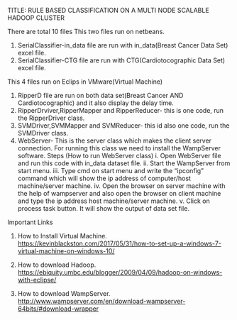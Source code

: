 TITLE: RULE  BASED  CLASSIFICATION  ON A MULTI NODE SCALABLE HADOOP  CLUSTER 

There are total 10 files
This two files run on netbeans.
1. SerialClassifier-in_data file are run with in_data(Breast Cancer Data Set) excel file.
2. SerialClassifier-CTG file are run with CTG(Cardiotocographic Data Set) excel file.

This 4 files run on Eclips in VMware(Virtual Machine)

1. RipperD file are run on both data set(Breast Cancer AND Cardiotocographic) and it also display the delay time.
2. RipperDrviver,RipperMapper and RipperReducer- this is one code, run the RipperDriver class.
3.  SVMDriver,SVMMapper and SVMReducer- this id also one code, run the SVMDriver class.
4. WebServer- This is the server class which makes the client server connection. For running this class we need to install the WampServer software.
 Steps (How to run WebServer class)
i. Open WebServer file and run this code with in_data dataset file.
ii. Start the WampServer from start menu.
iii. Type cmd on start menu and write the “ipconfig” command which will show the ip address of computer/host machine/server machine.
iv. Open the browser on server machine with the help of wampserver and also open the browser on client machine and type the ip address host machine/server machine.
v. Click on process task button. It will show the output of data set file.

Important Links
1. How to Install Virtual Machine.
https://kevinblackston.com/2017/05/31/how-to-set-up-a-windows-7-virtual-machine-on-windows-10/

2. How to download Hadoop.
               https://ebiquity.umbc.edu/blogger/2009/04/09/hadoop-on-windows-with-eclipse/

3. How to download WampServer.
http://www.wampserver.com/en/download-wampserver-64bits/#download-wrapper
